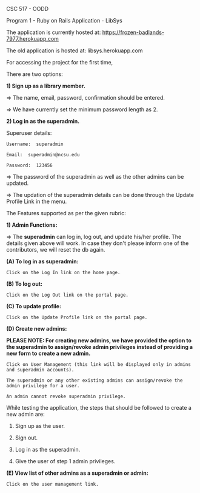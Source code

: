 
CSC 517 - OODD

Program 1 - Ruby on Rails Application - LibSys

The application is  currently hosted at: https://frozen-badlands-7977.herokuapp.com

The old application is hosted at: libsys.herokuapp.com

For accessing the project for the first time, 

There are two options:


**1) Sign up as a library member.**

=> The name, email, password, confirmation should be entered. 

=> We have currently set the minimum password length as 2. 


**2) Log in as the superadmin.**

Superuser details:

	Username:  superadmin

	Email:  superadmin@ncsu.edu

	Password:  123456
	
=> The password of the superadmin as well as the other admins can be updated. 

=> The updation of the superadmin details can be done through the Update Profile Link in the menu.  

The Features supported as per the given rubric:

**1) Admin Functions:**

=> The **superadmin** can log in, log out, and update his/her profile. The details given above will work. In case they don't please inform one of the contributors, we will reset the db again.

**(A) To log in as superadmin:**

	Click on the Log In link on the home page.
	
**(B) To log out:**
	
	Click on the Log Out link on the portal page.
	
**(C) To update profile:**
	
	Click on the Update Profile link on the portal page.

**(D) Create new admins:**

**PLEASE NOTE: For creating new admins, we have provided the option to the superadmin to assign/revoke admin privileges instead of providing a new form to create a new admin.**

	Click on User Management (this link will be displayed only in admins and superadmin accounts).
	
	The superadmin or any other existing admins can assign/revoke the admin privilege for a user. 
	
	An admin cannot revoke superadmin privilege. 
	
While testing the application, the steps that should be followed to create a new admin are:

1) Sign up as the user. 

2) Sign out. 

3) Log in as the superadmin.

4) Give the user of step 1 admin privileges. 

**(E) View list of other admins as a superadmin or admin:**

	Click on the user management link. 

	
	
	
	











